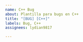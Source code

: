 ```yaml
---
name: C++ Bug
about: Plantilla para bugs en C++
title: "[BUG] [C++]"
labels: Bug, C++
assignees: lydian9817

---
```



